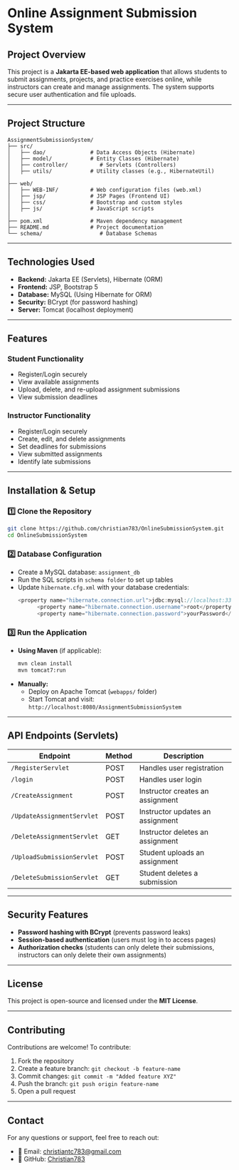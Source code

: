 # Online Assignment Submission System

## Project Overview
This project is a **Jakarta EE-based web application** that allows students to submit assignments, projects, and practice exercises online, while instructors can create and manage assignments. The system supports secure user authentication and file uploads.

---

## Project Structure
```
AssignmentSubmissionSystem/
├── src/
│   ├── dao/              # Data Access Objects (Hibernate)
│   ├── model/            # Entity Classes (Hibernate)
│   ├── controller/          # Servlets (Controllers)
│   ├── utils/            # Utility classes (e.g., HibernateUtil)
│
├── web/
│   ├── WEB-INF/          # Web configuration files (web.xml)
│   ├── jsp/              # JSP Pages (Frontend UI)
│   ├── css/              # Bootstrap and custom styles
│   ├── js/               # JavaScript scripts
│
├── pom.xml               # Maven dependency management
├── README.md             # Project documentation
└── schema/                  # Database Schemas
```

---

## Technologies Used
- **Backend:** Jakarta EE (Servlets), Hibernate (ORM)
- **Frontend:** JSP, Bootstrap 5
- **Database:** MySQL (Using Hibernate for ORM)
- **Security:** BCrypt (for password hashing)
- **Server:** Tomcat (localhost deployment)

---

## Features
### **Student Functionality**
- Register/Login securely
- View available assignments
- Upload, delete, and re-upload assignment submissions
- View submission deadlines

### **Instructor Functionality**
- Register/Login securely
- Create, edit, and delete assignments
- Set deadlines for submissions
- View submitted assignments
- Identify late submissions

---

## Installation & Setup
### 1️⃣ **Clone the Repository**
```sh
git clone https://github.com/christian783/OnlineSubmissionSystem.git
cd OnlineSubmissionSystem
```

### 2️⃣ **Database Configuration**
- Create a MySQL database: `assignment_db`
- Run the SQL scripts in `schema folder` to set up tables
- Update `hibernate.cfg.xml` with your database credentials:
  ```java
  <property name="hibernate.connection.url">jdbc:mysql://localhost:3306/assignment_db</property>
        <property name="hibernate.connection.username">root</property>
        <property name="hibernate.connection.password">yourPassword</property>
  ```

### 3️⃣ **Run the Application**
- **Using Maven** (if applicable):
  ```sh
  mvn clean install
  mvn tomcat7:run
  ```
- **Manually:**
    - Deploy on Apache Tomcat (`webapps/` folder)
    - Start Tomcat and visit: `http://localhost:8080/AssignmentSubmissionSystem`

---

## API Endpoints (Servlets)
| Endpoint                   | Method | Description |
|----------------------------|--------|-------------|
| `/RegisterServlet`         | POST   | Handles user registration |
| `/login`                   | POST   | Handles user login |
| `/CreateAssignment`        | POST   | Instructor creates an assignment |
| `/UpdateAssignmentServlet` | POST   | Instructor updates an assignment |
| `/DeleteAssignmentServlet` | GET    | Instructor deletes an assignment |
| `/UploadSubmissionServlet` | POST   | Student uploads an assignment |
| `/DeleteSubmissionServlet` | GET    | Student deletes a submission |

---

## Security Features
- **Password hashing with BCrypt** (prevents password leaks)
- **Session-based authentication** (users must log in to access pages)
- **Authorization checks** (students can only delete their submissions, instructors can only delete their own assignments)

---

## License
This project is open-source and licensed under the **MIT License**.

---

## Contributing
Contributions are welcome! To contribute:
1. Fork the repository
2. Create a feature branch: `git checkout -b feature-name`
3. Commit changes: `git commit -m "Added feature XYZ"`
4. Push the branch: `git push origin feature-name`
5. Open a pull request

---

## Contact
For any questions or support, feel free to reach out:
- 📧 Email: christiantc783@gmail.com
- 🔗 GitHub: [Christian783](https://github.com/Christian783)

